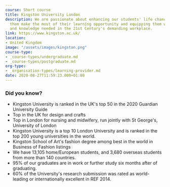 ```yaml
---
course: Short course
title: Kingston University London
description: We are passionate about enhancing our students' life chances by helping
  them make the most of their learning opportunity and equipping them with the skills
  and knowledge needed in the 21st Century's demanding workplace.
link: https://www.kingston.ac.uk/
location:
- United Kingdom
image: "/assets/images/kingston.png"
course-type:
- _course-types/undergraduate.md
- _course-types/postgraduate.md
org-type: 
- _organisation-types/learning-provider.md
date: 2020-08-27T11:59:23.000+01:00
---
```

### Did you know?

* Kingston University is ranked in the UK's top 50 in the 2020 Guardian University Guide
* Top in the UK for design and crafts
* Top in London for nursing and midwifery, run jointly with St George's, University of London
* Kingston University is a top 10 London University and is ranked in the top 200 young universities in the world.
* Kingston School of Art's fashion degree among best in the world in Business of Fashion listings
* We have 13,105 home/European students, and 3,680 overseas students from more than 140 countries.
* 95% of our graduates are in work or further study six months after of graduating.
* 60% of the University's research submission was rated as world-leading or internationally excellent in REF 2014.
